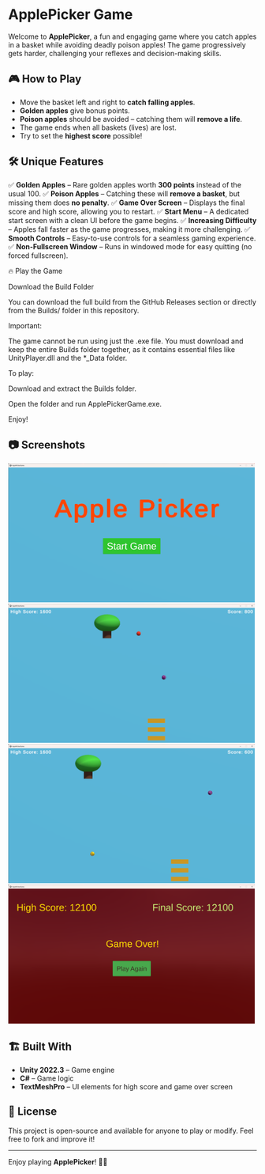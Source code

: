 # ApplePicker Game

Welcome to **ApplePicker**, a fun and engaging game where you catch apples in a basket while avoiding deadly poison apples! The game progressively gets harder, challenging your reflexes and decision-making skills.

## 🎮 How to Play
- Move the basket left and right to **catch falling apples**.
- **Golden apples** give bonus points.
- **Poison apples** should be avoided – catching them will **remove a life**.
- The game ends when all baskets (lives) are lost.
- Try to set the **highest score** possible!

## 🛠 Unique Features
✅ **Golden Apples** – Rare golden apples worth **300 points** instead of the usual 100.
✅ **Poison Apples** – Catching these will **remove a basket**, but missing them does **no penalty**.
✅ **Game Over Screen** – Displays the final score and high score, allowing you to restart.
✅ **Start Menu** – A dedicated start screen with a clean UI before the game begins.
✅ **Increasing Difficulty** – Apples fall faster as the game progresses, making it more challenging.
✅ **Smooth Controls** – Easy-to-use controls for a seamless gaming experience.
✅ **Non-Fullscreen Window** – Runs in windowed mode for easy quitting (no forced fullscreen).

🔥 Play the Game

Download the Build Folder

You can download the full build from the GitHub Releases section or directly from the Builds/ folder in this repository.

Important:

The game cannot be run using just the .exe file. You must download and keep the entire Builds folder together, as it contains essential files like UnityPlayer.dll and the *_Data folder.

To play:

Download and extract the Builds folder.

Open the folder and run ApplePickerGame.exe.

Enjoy!
## 📷 Screenshots
<img src="https://github.com/DariusDahl/Game-Development-Project-Sync/blob/main/ApplePicker/Screenshots/Screenshot%202025-01-31%20011747.png" alt="Starting Screen" style="width: 500px; height: auto;">

<img src="https://github.com/DariusDahl/Game-Development-Project-Sync/blob/main/ApplePicker/Screenshots/Screenshot%202025-01-31%20011927.png" alt="Gameplay with poison apples" style="width: 500px; height: auto;">

<img src="https://github.com/DariusDahl/Game-Development-Project-Sync/blob/main/ApplePicker/Screenshots/Screenshot%202025-01-31%20012027.png" alt="Gameplay with golden apples" style="width: 500px; height: auto;">

<img src="https://github.com/DariusDahl/Game-Development-Project-Sync/blob/main/ApplePicker/Screenshots/Screenshot%202025-01-31%20012218.png" alt="Game Over Screen" style="width: 500px; height: auto;">

## 🏗 Built With
- **Unity 2022.3** – Game engine
- **C#** – Game logic
- **TextMeshPro** – UI elements for high score and game over screen

## 📜 License
This project is open-source and available for anyone to play or modify. Feel free to fork and improve it!

---

Enjoy playing **ApplePicker**! 🍏🔥

